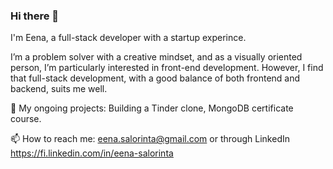 ### Hi there 👋

I'm Eena, a full-stack developer with a startup experince.

I’m a problem solver with a creative mindset, and as a visually oriented person, I’m particularly interested in front-end development. However, I find that full-stack development, with a good balance of both frontend and backend, suits me well.

🌱 My ongoing projects: Building a Tinder clone,  MongoDB certificate course.

📫 How to reach me: eena.salorinta@gmail.com or through LinkedIn https://fi.linkedin.com/in/eena-salorinta
<!--
**esalorin/esalorin** is a ✨ _special_ ✨ repository because its `README.md` (this file) appears on your GitHub profile.


- 🔭 I’m currently working on ...
- 🌱 I’m currently learning ...
- 👯 I’m looking to collaborate on ...
- 🤔 I’m looking for help with ...
- 💬 Ask me about ...
- 📫 How to reach me: ...
- 😄 Pronouns: ...
- ⚡ Fun fact: ...
-->
